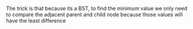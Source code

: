 The trick is that because its a BST, to find the minimum value we only need to compare the adjacent parent and child node because those values will have the least difference